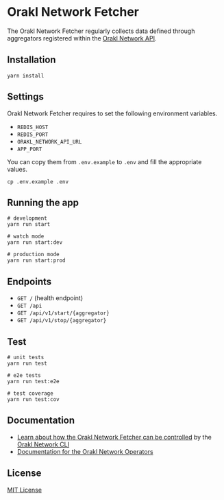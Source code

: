 # Orakl Network Fetcher

The Orakl Network Fetcher regularly collects data defined through aggregators registered within the [Orakl Network API](https://github.com/Bisonai/orakl/tree/master/api).

## Installation

```shell
yarn install
```

## Settings

Orakl Network Fetcher requires to set the following environment variables.

- `REDIS_HOST`
- `REDIS_PORT`
- `ORAKL_NETWORK_API_URL`
- `APP_PORT`

You can copy them from `.env.example` to `.env` and fill the appropriate values.

```shell
cp .env.example .env
```

## Running the app

```shell
# development
yarn run start

# watch mode
yarn run start:dev

# production mode
yarn run start:prod
```

## Endpoints

- `GET /` (health endpoint)
- `GET /api`
- `GET /api/v1/start/{aggregator}`
- `GET /api/v1/stop/{aggregator}`

## Test

```shell
# unit tests
yarn run test

# e2e tests
yarn run test:e2e

# test coverage
yarn run test:cov
```

## Documentation

- [Learn about how the Orakl Network Fetcher can be controlled](https://orakl-network.gitbook.io/docs/orakl-network-cli/fetcher) by the [Orakl Network CLI](https://orakl-network.gitbook.io/docs/orakl-network-cli/introduction)
- [Documentation for the Orakl Network Operators](https://orakl-network.gitbook.io/docs/node-operators-guide/orakl-network-fetcher)


## License

[MIT License](LICENSE)

